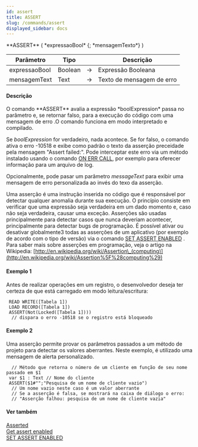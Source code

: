 ```yaml
---
id: assert
title: ASSERT
slug: /commands/assert
displayed_sidebar: docs
---
```


<!--REF #_command_.ASSERT.Syntax-->**ASSERT** ( *expressaoBool* {; *mensagemTexto*} )<!-- END REF-->
<!--REF #_command_.ASSERT.Params-->
| Parâmetro | Tipo |  | Descrição |
| --- | --- | --- | --- |
| expressaoBool | Boolean | &srarr; | Expressão Booleana |
| mensagemText | Text | &srarr; | Texto de mensagem de erro |

<!-- END REF-->

#### Descrição 

<!--REF #_command_.ASSERT.Summary-->O comando **ASSERT** avalia a expressão *boolExpression* passa no parâmetro e, se retornar falso, para a execução do código com uma mensagem de erro .<!-- END REF-->O comando funciona em modo interpretado e compilado.

Se *boolExpression* for verdadeiro, nada acontece. Se for falso, o comando ativa o erro -10518 e exibe como padrão o texto da asserção preceidade pela mensagem "Assert failed:". Pode interceptar este erro via um método instalado usando o comando [ON ERR CALL](on-err-call.md), por exemplo para oferecer informação para um arquivo de log. 

Opcionalmente, pode pasar um parâmetro *messageText* para exibir uma mensagem de erro personalizada ao invés do texo da asserção. 

Uma asserção é uma instrução inserida no código que é responsável por detectar qualquer anomalia durante sua execução. O princípio consiste em verificar que uma expressão seja verdadeira em um dado momento e, caso não seja verdadeira, causar uma exceção. Asserções são usadas principalmente para detectar casos que nunca deveriam acontecer, principalmente para detectar bugs de programação. É possível ativar ou desativar globalmente3 todas as asserções de um aplicativo (por exemplo de acordo com o tipo de versão) via o comando [SET ASSERT ENABLED](set-assert-enabled.md) . Para saber mais sobre asserções em programação, veja o artigo na Wikipedia: [http://en.wikipedia.org/wiki/Assertion\_(computing)](http://en.wikipedia.org/wiki/Assertion%5F%28computing%29)

#### Exemplo 1 

Antes de realizar operações em um registro, o desenvolvedor deseja ter certeza de que está carregado em modo leitura/escritura:

```4d
 READ WRITE([Tabela 1])
 LOAD RECORD([Tabela 1])
 ASSERT(Not(Locked([Tabela 1])))
  // dispara o erro -10518 se o registro está bloqueado
```

#### Exemplo 2 

Uma asserção permite provar os parâmetros passados a um método de projeto para detectar os valores aberrantes. Neste exemplo, é utilizado uma mensagem de alerta personalizado.

```4d
  // Método que retorna o número de um cliente em função de seu nome passado em $1
 var $1 : Text // Nome do cliente
 ASSERT($1#"";"Pesquisa de um nome de cliente vazio")
  // Um nome vazio neste caso é um valor aberrante
  // Se a asserção é falsa, se mostrará na caixa de diálogo o erro:
  // "Asserção falhou: pesquisa de um nome de cliente vazia"
```

#### Ver também 

[Asserted](asserted.md)  
[Get assert enabled](get-assert-enabled.md)  
[SET ASSERT ENABLED](set-assert-enabled.md)  